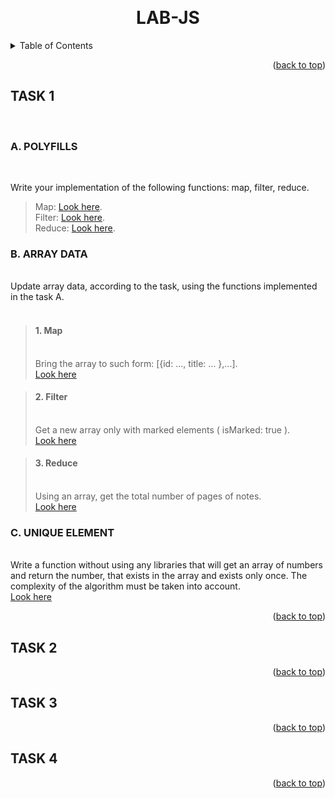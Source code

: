 <a name="readme-top"></a>
<br />

<h1 align="center">LAB-JS</h1>

<details>
  <summary>Table of Contents</summary>
  <ul style="list-style: none">
    <li> - [ ] <a href="#task-1"> Task 1</a></li>
    <li> - [ ] <a href="#task-2"> Task 2</a></li>
    <li> - [ ] <a href="#task-3"> Task 3</a></li>
    <li> - [ ] <a href="#task-4"> Task 4</a></li>
  </ul>
</details>

<p align="right">(<a href="#readme-top">back to top</a>)</p>

<!-- TASK 1 -->

## TASK 1

<br />

### A. POLYFILLS

<br />

Write your implementation of the following functions: map, filter, reduce.

> Map: <a href="#"> Look here</a>.
> <br />
> Filter: <a href="#"> Look here</a>.
> <br />
> Reduce: <a href="#"> Look here</a>.
> <br />
>


### B. ARRAY DATA

<br />
Update array data, according to the task, using the functions implemented in the task A.
<br />

<br />

> #### 1. Map
> 
> <br />
> Bring the array to such form: [{id: …, title: … },...].
> <br /> <a href="#"> Look here</a>

> #### 2. Filter
> <br />
> Get a new array only with marked elements ( isMarked: true ).
> <br /> <a href="#"> Look here</a>
> <br />

> #### 3. Reduce
> <br />
> Using an array, get the total number of pages of notes.
> <br /> <a href="#"> Look here</a>
> <br />

### C. UNIQUE ELEMENT

<br />
Write a function without using any libraries that will get an array of numbers and return the number, that exists in the array and exists only once. The complexity of the algorithm must be taken into account.
 <br /> <a href="#"> Look here</a>
<br />

<p align="right">(<a href="#readme-top">back to top</a>)</p>

<!-- TASK 2 -->

## TASK 2

<p align="right">(<a href="#readme-top">back to top</a>)</p>

<!-- TASK 3 -->

## TASK 3

<p align="right">(<a href="#readme-top">back to top</a>)</p>

<!-- TASK 4 -->

## TASK 4

<p align="right">(<a href="#readme-top">back to top</a>)</p>
